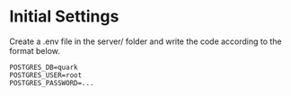 # Initial Settings
Create a .env file in the server/ folder and write the code according to the format below.

```env
POSTGRES_DB=quark
POSTGRES_USER=root
POSTGRES_PASSWORD=...
```